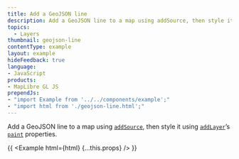 ```yaml
---
title: Add a GeoJSON line
description: Add a GeoJSON line to a map using addSource, then style it using addLayer’s paint properties.
topics:
  - Layers
thumbnail: geojson-line
contentType: example
layout: example
hideFeedback: true
language:
- JavaScript
products:
- MapLibre GL JS
prependJs:
- "import Example from '../../components/example';"
- "import html from './geojson-line.html';"
---
```


Add a GeoJSON line to a map using [`addSource`](https://maplibre.org/maplibre-gl-js-docs/api/map/#map#addsource), then style it using [`addLayer`](https://maplibre.org/maplibre-gl-js-docs/api/map/#map#addlayer)’s [`paint`](https://maplibre.org/maplibre-gl-style-spec/layers/#line) properties.

{{ <Example html={html} {...this.props} /> }}
